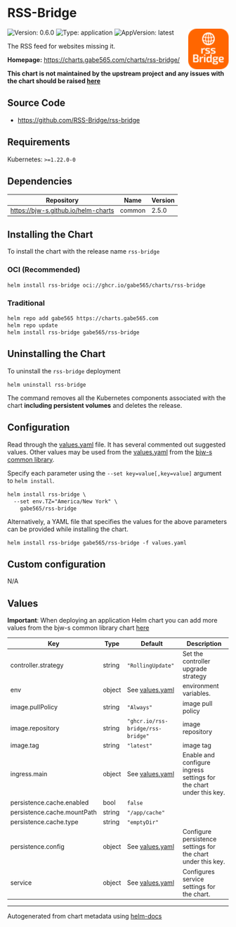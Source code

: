 # RSS-Bridge

<img src="https://raw.githubusercontent.com/RSS-Bridge/rss-bridge/987f42d/static/favicon.png" align="right" width="92" alt="rss-bridge logo">

![Version: 0.6.0](https://img.shields.io/badge/Version-0.6.0-informational?style=flat)
![Type: application](https://img.shields.io/badge/Type-application-informational?style=flat)
![AppVersion: latest](https://img.shields.io/badge/AppVersion-latest-informational?style=flat)

The RSS feed for websites missing it.

**Homepage:** <https://charts.gabe565.com/charts/rss-bridge/>

**This chart is not maintained by the upstream project and any issues with the chart should be raised
[here](https://github.com/gabe565/charts/issues/new?assignees=gabe565&labels=bug&template=bug_report.yaml&name=rss-bridge&version=0.6.0)**

## Source Code

* <https://github.com/RSS-Bridge/rss-bridge>

## Requirements

Kubernetes: `>=1.22.0-0`

## Dependencies

| Repository | Name | Version |
|------------|------|---------|
| <https://bjw-s.github.io/helm-charts> | common | 2.5.0 |

## Installing the Chart

To install the chart with the release name `rss-bridge`

### OCI (Recommended)

```console
helm install rss-bridge oci://ghcr.io/gabe565/charts/rss-bridge
```

### Traditional

```console
helm repo add gabe565 https://charts.gabe565.com
helm repo update
helm install rss-bridge gabe565/rss-bridge
```

## Uninstalling the Chart

To uninstall the `rss-bridge` deployment

```console
helm uninstall rss-bridge
```

The command removes all the Kubernetes components associated with the chart **including persistent volumes** and deletes the release.

## Configuration

Read through the [values.yaml](./values.yaml) file. It has several commented out suggested values.
Other values may be used from the [values.yaml](https://github.com/bjw-s/helm-charts/tree/main/charts/library/common/values.yaml) from the [bjw-s common library](https://github.com/bjw-s/helm-charts/tree/main/charts/library/common).

Specify each parameter using the `--set key=value[,key=value]` argument to `helm install`.

```console
helm install rss-bridge \
  --set env.TZ="America/New York" \
    gabe565/rss-bridge
```

Alternatively, a YAML file that specifies the values for the above parameters can be provided while installing the chart.

```console
helm install rss-bridge gabe565/rss-bridge -f values.yaml
```

## Custom configuration

N/A

## Values

**Important**: When deploying an application Helm chart you can add more values from the bjw-s common library chart [here](https://github.com/bjw-s/helm-charts/tree/main/charts/library/common)

| Key | Type | Default | Description |
|-----|------|---------|-------------|
| controller.strategy | string | `"RollingUpdate"` | Set the controller upgrade strategy |
| env | object | See [values.yaml](./values.yaml) | environment variables. |
| image.pullPolicy | string | `"Always"` | image pull policy |
| image.repository | string | `"ghcr.io/rss-bridge/rss-bridge"` | image repository |
| image.tag | string | `"latest"` | image tag |
| ingress.main | object | See [values.yaml](./values.yaml) | Enable and configure ingress settings for the chart under this key. |
| persistence.cache.enabled | bool | `false` |  |
| persistence.cache.mountPath | string | `"/app/cache"` |  |
| persistence.cache.type | string | `"emptyDir"` |  |
| persistence.config | object | See [values.yaml](./values.yaml) | Configure persistence settings for the chart under this key. |
| service | object | See [values.yaml](./values.yaml) | Configures service settings for the chart. |

---
Autogenerated from chart metadata using [helm-docs](https://github.com/norwoodj/helm-docs)
